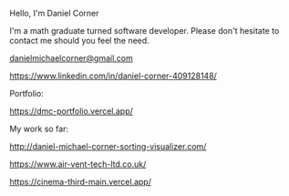 Hello, I'm Daniel Corner

I'm a math graduate turned software developer. Please don't hesitate to contact me should you feel the need. 

danielmichaelcorner@gmail.com

https://www.linkedin.com/in/daniel-corner-409128148/

Portfolio:

https://dmc-portfolio.vercel.app/

My work so far:

http://daniel-michael-corner-sorting-visualizer.com/

https://www.air-vent-tech-ltd.co.uk/

https://cinema-third-main.vercel.app/

<!---
DMCorner/DMCorner is a ✨ special ✨ repository because its `README.md` (this file) appears on your GitHub profile.
You can click the Preview link to take a look at your changes.
--->
